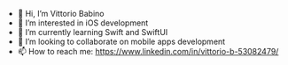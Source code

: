 - 👋 Hi, I’m Vittorio Babino
- 👀 I’m interested in iOS development
- 🌱 I’m currently learning Swift and SwiftUI
- 💞️ I’m looking to collaborate on mobile apps development 
- 📫 How to reach me: https://www.linkedin.com/in/vittorio-b-53082479/

<!---
Vbabino/Vbabino is a ✨ special ✨ repository because its `README.md` (this file) appears on your GitHub profile.
You can click the Preview link to take a look at your changes.
--->
